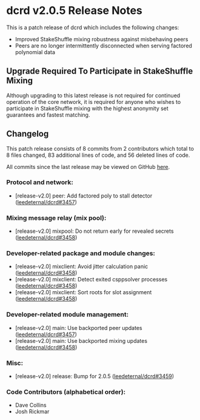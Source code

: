 # dcrd v2.0.5 Release Notes

This is a patch release of dcrd which includes the following changes:

- Improved StakeShuffle mixing robustness against misbehaving peers
- Peers are no longer intermittently disconnected when serving factored
  polynomial data

## Upgrade Required To Participate in StakeShuffle Mixing

Although upgrading to this latest release is not required for continued
operation of the core network, it is required for anyone who wishes to
participate in StakeShuffle mixing with the highest anonymity set guarantees and
fastest matching.

## Changelog

This patch release consists of 8 commits from 2 contributors which total to 8
files changed, 83 additional lines of code, and 56 deleted lines of code.

All commits since the last release may be viewed on GitHub
[here](https://github.com/leedeternal/dcrd/compare/release-v2.0.4...release-v2.0.5).

### Protocol and network:

- [release-v2.0] peer: Add factored poly to stall detector ([leedeternal/dcrd#3457](https://github.com/leedeternal/dcrd/pull/3457))

### Mixing message relay (mix pool):

- [release-v2.0] mixpool: Do not return early for revealed secrets ([leedeternal/dcrd#3458](https://github.com/leedeternal/dcrd/pull/3458))

### Developer-related package and module changes:

- [release-v2.0] mixclient: Avoid jitter calculation panic ([leedeternal/dcrd#3458](https://github.com/leedeternal/dcrd/pull/3458))
- [release-v2.0] mixclient: Detect exited csppsolver processes ([leedeternal/dcrd#3458](https://github.com/leedeternal/dcrd/pull/3458))
- [release-v2.0] mixclient: Sort roots for slot assignment ([leedeternal/dcrd#3458](https://github.com/leedeternal/dcrd/pull/3458))

### Developer-related module management:

- [release-v2.0] main: Use backported peer updates ([leedeternal/dcrd#3457](https://github.com/leedeternal/dcrd/pull/3457))
- [release-v2.0] main: Use backported mixing updates ([leedeternal/dcrd#3458](https://github.com/leedeternal/dcrd/pull/3458))

### Misc:

- [release-v2.0] release: Bump for 2.0.5 ([leedeternal/dcrd#3459](https://github.com/leedeternal/dcrd/pull/3459))

### Code Contributors (alphabetical order):

- Dave Collins
- Josh Rickmar
